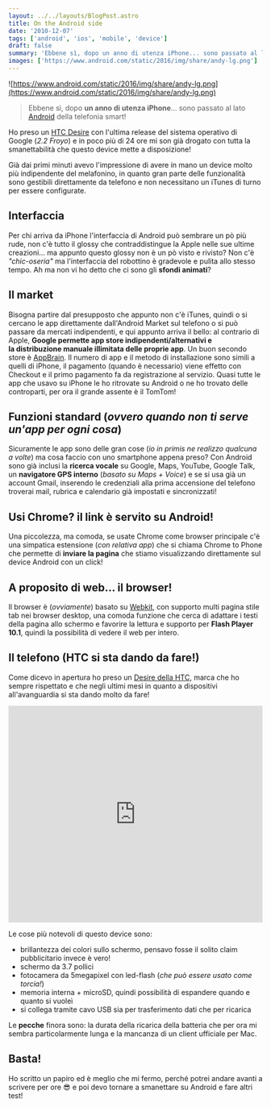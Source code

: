 ```yaml
---
layout: ../../layouts/BlogPost.astro
title: On the Android side
date: '2010-12-07'
tags: ['android', 'ios', 'mobile', 'device']
draft: false
summary: 'Ebbene sì, dopo un anno di utenza iPhone... sono passato al lato [Android](https://www.android.com/) della telefonia smart!'
images: ['https://www.android.com/static/2016/img/share/andy-lg.png']
---
```


![https://www.android.com/static/2016/img/share/andy-lg.png](https://www.android.com/static/2016/img/share/andy-lg.png)

> Ebbene sì, dopo **un anno di utenza iPhone**... sono passato al lato [Android](https://www.android.com/) della telefonia smart!

Ho preso un [HTC Desire](https://www.hdblog.it/schede-tecniche/htc-desire_i1864/) con l'ultima release del sistema operativo di Google (_2.2 Froyo_) e in poco più di 24 ore mi son già drogato con tutta la smanettabilità che questo device mette a disposizione!

Già dai primi minuti avevo l'impressione di avere in mano un device molto più indipendente del melafonino, in quanto gran parte delle funzionalità sono gestibili direttamente da telefono e non necessitano un iTunes di turno per essere configurate.

## Interfaccia

Per chi arriva da iPhone l'interfaccia di Android può sembrare un pò più rude, non c'è tutto il glossy che contraddistingue la Apple nelle sue ultime creazioni... ma appunto questo glossy non è un pò visto e rivisto? Non c'è _"chic-oseria"_ ma l'interfaccia del robottino è gradevole e pulita allo stesso tempo. Ah ma non vi ho detto che ci sono gli **sfondi animati**?

## Il market

Bisogna partire dal presupposto che appunto non c'è iTunes, quindi o si cercano le app direttamente dall'Android Market sul telefono o si può passare da mercati indipendenti, e qui appunto arriva il bello: al contrario di Apple, **Google permette app store indipendenti/alternativi e la distribuzione manuale illimitata delle proprie app**. Un buon secondo store è [AppBrain](http://www.appbrain.com/). Il numero di app e il metodo di installazione sono simili a quelli di iPhone, il pagamento (quando è necessario) viene effetto con Checkout e il primo pagamento fa da registrazione al servizio. Quasi tutte le app che usavo su iPhone le ho ritrovate su Android o ne ho trovato delle controparti, per ora il grande assente è il TomTom!

## Funzioni standard (_ovvero quando non ti serve un'app per ogni cosa_)

Sicuramente le app sono delle gran cose (_io in primis ne realizzo qualcuna a volte_) ma cosa faccio con uno smartphone appena preso? Con Android sono già inclusi la **ricerca vocale** su Google, Maps, YouTube, Google Talk, un **navigatore GPS interno** (_basato su Maps + Voice_) e se si usa già un account Gmail, inserendo le credenziali alla prima accensione del telefono troverai mail, rubrica e calendario già impostati e sincronizzati!

## Usi Chrome? il link è servito su Android!

Una piccolezza, ma comoda, se usate Chrome come browser principale c'è una simpatica estensione (_con relativa app_) che si chiama Chrome to Phone che permette di **inviare la pagina** che stiamo visualizzando direttamente sul device Android con un click!

## A proposito di web... il browser!

Il browser è (_ovviamente_) basato su [Webkit](https://webkit.org/), con supporto multi pagina stile tab nei browser desktop, una comoda funzione che cerca di adattare i testi della pagina allo schermo e favorire la lettura e supporto per **Flash Player 10.1**, quindi la possibilità di vedere il web per intero.

## Il telefono (HTC si sta dando da fare!)

Come dicevo in apertura ho preso un [Desire della HTC](https://it.wikipedia.org/wiki/HTC_Desire), marca che ho sempre rispettato e che negli ultimi mesi in quanto a dispositivi all'avanguardia si sta dando molto da fare!

<iframe width="100%" height="430" src="https://www.youtube.com/embed/dLxsxnlGFnE" frameBorder="0" allowFullScreen></iframe>

Le cose più notevoli di questo device sono:

- brillantezza dei colori sullo schermo, pensavo fosse il solito claim pubblicitario invece è vero!
- schermo da 3.7 pollici
- fotocamera da 5megapixel con led-flash (_che può essere usato come torcia!_)
- memoria interna + microSD, quindi possibilità di espandere quando e quanto si vuoleì
- si collega tramite cavo USB sia per trasferimento dati che per ricarica

Le **pecche** finora sono: la durata della ricarica della batteria che per ora mi sembra particolarmente lunga e la mancanza di un client ufficiale per Mac.

## Basta!

Ho scritto un papiro ed è meglio che mi fermo, perché potrei andare avanti a scrivere per ore 😎 e poi devo tornare a smanettare su Android e fare altri test!
